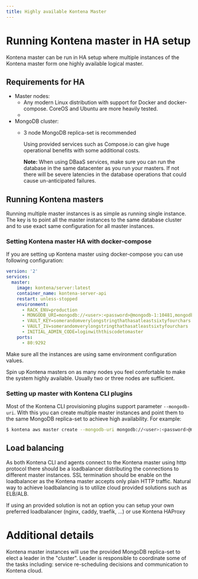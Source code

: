 ```yaml
---
title: Highly available Kontena Master
---
```


# Running Kontena master in HA setup

Kontena master can be run in HA setup where multiple instances of the Kontena master form one highly available logical master.

## Requirements for HA

- Master nodes:
  - Any modern Linux distribution with support for Docker and docker-compose. CoreOS and Ubuntu are more heavily tested.
  -
- MongoDB cluster:
  - 3 node MongoDB replica-set is recommended

    Using provided services such as Compose.io can give huge operational benefits with some additional costs.

    **Note:** When using DBaaS services, make sure you can run the database in the same datacenter as you run your masters. If not there will be severe latencies in the database operations that could cause un-anticipated failures.

## Running Kontena masters

Running multiple master instances is as simple as running single instance. The key is to point all the master instances to the same database cluster and to use exact same configuration for all master instances.

### Setting Kontena master HA with docker-compose

If you are setting up Kontena master using docker-compose you can use following configuration:

```yaml
version: '2'
services:
  master:
    image: kontena/server:latest
    container_name: kontena-server-api
    restart: unless-stopped
    environment:
      - RACK_ENV=production
      - MONGODB_URI=mongodb://<user>:<password>@mongodb-1:10481,mongodb-2:10481/kontena-master?replicaSet=kontena-master
      - VAULT_KEY=somerandomverylongstringthathasatleastsixtyfourchars
      - VAULT_IV=somerandomverylongstringthathasatleastsixtyfourchars
      - INITIAL_ADMIN_CODE=loginwiththiscodetomaster
    ports:
      - 80:9292
```
Make sure all the instances are using same environment configuration values.

Spin up Kontena masters on as many nodes you feel comfortable to make the system highly available. Usually two or three nodes are sufficient.

### Setting up master with Kontena CLI plugins

Most of the Kontena CLI provisioning plugins support parameter `--mongodb-uri`. With this you can create multiple master instances and point them to the same MongoDB replica-set to achieve high availability. For example:
```bash
$ kontena aws master create --mongodb-uri mongodb://<user>:<password>@mongodb-1:10481,mongodb-2:10481/kontena-master?replicaSet=kontena-master
```

## Load balancing

As both Kontena CLI and agents connect to the Kontena master using http protocol there should be a loadbalancer distributing the connections to different master instances. SSL termination should be enable on the loadbalancer as the Kontena master accepts only plain HTTP traffic. Natural way to achieve loadbalancing is to utilize cloud provided solutions such as ELB/ALB.

If using an provided solution is not an option you can setup your own preferred loadbalancer (nginx, caddy, traefik, ...) or use Kontena HAProxy

# Additional details

Kontena master instances will use the provided MongoDB replica-set to elect a leader in the "cluster". Leader is responsible to coordinate some of the tasks including: service re-scheduling decisions and communication to Kontena cloud.
